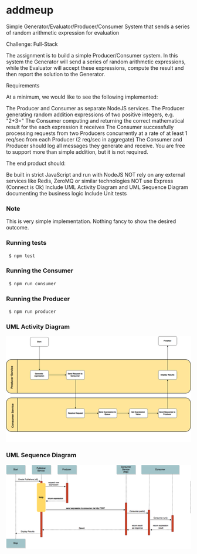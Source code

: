 # addmeup
Simple Generator/Evaluator/Producer/Consumer System that sends a series of random arithmetic expression for evaluation

Challenge: Full-Stack

The assignment is to build a simple Producer/Consumer system. In this system the Generator will send a series of random arithmetic expressions, while the Evaluator will accept these expressions, compute the result and then report the solution to the Generator.

Requirements

At a minimum, we would like to see the following implemented:

The Producer and Consumer as separate NodeJS services.
The Producer generating random addition expressions of two positive integers, e.g. "2+3="
The Consumer computing and returning the correct mathematical result for the each expression it receives
The Consumer successfully processing requests from two Producers concurrently at a rate of at least 1 req/sec from each Producer (2 req/sec in aggregate)
The Consumer and Producer should log all messages they generate and receive.
You are free to support more than simple addition, but it is not required.

The end product should:

Be built in strict JavaScript and run with NodeJS
NOT rely on any external services like Redis, ZeroMQ or similar technologies
NOT use Express (Connect is Ok)
Include UML Activity Diagram and UML Sequence Diagram documenting the business logic
Include Unit tests

### Note

This is very simple implementation. Nothing fancy to show the desired outcome.

### Running tests
```bash
 $ npm test
```

### Running the Consumer
```bash
 $ npm run consumer
```

### Running the Producer
```bash
 $ npm run producer
```

### UML Activity Diagram
![UML Activity Diagram](https://github.com/patweb99/addmeup/blob/master/assets/Activity_Diagram.png?raw=true)


### UML Sequence Diagram
![UML Sequence Diagram](https://github.com/patweb99/addmeup/blob/master/assets/Sequence_Diagram.png?raw=true)